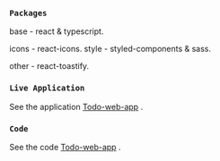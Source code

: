 ### `Packages`

base - react & typescript.

icons - react-icons.
style - styled-components & sass.

other - react-toastify.

### `Live Application`

See the application [Todo-web-app](https://ajay24897.github.io/Todo-web-app/) .

### `Code`

See the code [Todo-web-app](https://github.com/ajay24897/Todo-web-app) .

